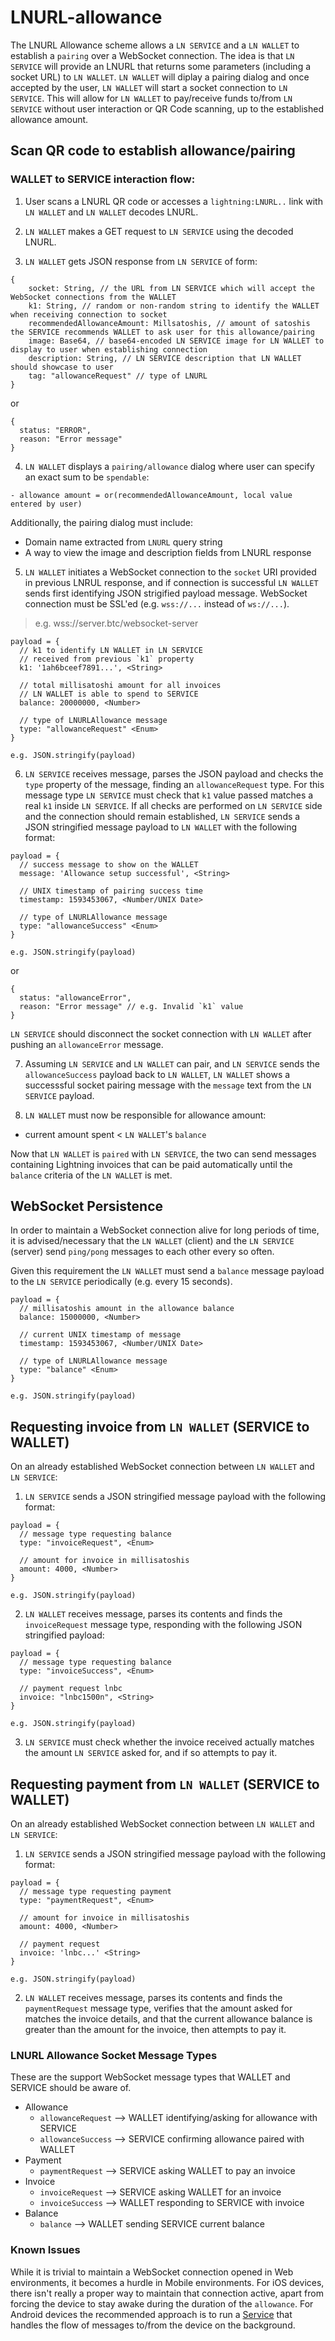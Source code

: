 # LNURL-allowance

The LNURL Allowance scheme allows a `LN SERVICE` and a `LN WALLET` to establish a `pairing` over a WebSocket connection. The idea is that `LN SERVICE` will provide an LNURL that returns some parameters (including a socket URL) to `LN WALLET`. `LN WALLET` will diplay a pairing dialog and once accepted by the user, `LN WALLET` will start a socket connection to `LN SERVICE`. This will allow for `LN WALLET` to pay/receive funds to/from `LN SERVICE` without user interaction or QR Code scanning, up to the established allowance amount.

## Scan QR code to establish allowance/pairing

### WALLET to SERVICE interaction flow:

1. User scans a LNURL QR code or accesses a `lightning:LNURL..` link with `LN WALLET` and `LN WALLET` decodes LNURL.

2. `LN WALLET` makes a GET request to `LN SERVICE` using the decoded LNURL.

3. `LN WALLET` gets JSON response from `LN SERVICE` of form:

```
{
    socket: String, // the URL from LN SERVICE which will accept the WebSocket connections from the WALLET
    k1: String, // random or non-random string to identify the WALLET when receiving connection to socket
    recommendedAllowanceAmount: Millsatoshis, // amount of satoshis the SERVICE recommends WALLET to ask user for this allowance/pairing
    image: Base64, // base64-encoded LN SERVICE image for LN WALLET to display to user when establishing connection
    description: String, // LN SERVICE description that LN WALLET should showcase to user
    tag: "allowanceRequest" // type of LNURL
}
```
or

```
{
  status: "ERROR",
  reason: "Error message"
}
```

4. `LN WALLET` displays a `pairing/allowance` dialog where user can specify an exact sum to be `spendable`:

```
- allowance amount = or(recommendedAllowanceAmount, local value entered by user)
```

Additionally, the pairing dialog must include:
- Domain name extracted from `LNURL` query string
- A way to view the image and description fields from LNURL response

5. `LN WALLET` initiates a WebSocket connection to the `socket` URI provided in previous LNRUL response, and if connection is successful `LN WALLET` sends first identifying JSON strigified payload message. WebSocket connection must be SSL'ed (e.g. `wss://...` instead of `ws://...`).

> e.g. wss://server.btc/websocket-server

```
payload = {
  // k1 to identify LN WALLET in LN SERVICE
  // received from previous `k1` property
  k1: '1ah6bceef7891...', <String>

  // total millisatoshi amount for all invoices
  // LN WALLET is able to spend to SERVICE
  balance: 20000000, <Number>

  // type of LNURLAllowance message
  type: "allowanceRequest" <Enum>
}

e.g. JSON.stringify(payload)
```

6. `LN SERVICE` receives message, parses the JSON payload and checks the `type` property of the message, finding an `allowanceRequest` type. For this message type `LN SERVICE` must check that `k1` value passed matches a real `k1` inside `LN SERVICE`. If all checks are performed on `LN SERVICE` side and the connection should remain established, `LN SERVICE` sends a JSON stringified message payload to `LN WALLET` with the following format:

```
payload = {
  // success message to show on the WALLET
  message: 'Allowance setup successful', <String>

  // UNIX timestamp of pairing success time
  timestamp: 1593453067, <Number/UNIX Date>

  // type of LNURLAllowance message
  type: "allowanceSuccess" <Enum>
}

e.g. JSON.stringify(payload)
```

or

```
{
  status: "allowanceError",
  reason: "Error message" // e.g. Invalid `k1` value
}
```

`LN SERVICE` should disconnect the socket connection with `LN WALLET` after pushing an `allowanceError` message.

7. Assuming `LN SERVICE` and `LN WALLET` can pair, and `LN SERVICE` sends the `allowanceSuccess` payload back to `LN WALLET`, `LN WALLET` shows a successsful socket pairing message with the `message` text from the `LN SERVICE` payload.

8. `LN WALLET` must now be responsible for allowance amount:
  - current amount spent < `LN WALLET`'s `balance`

Now that `LN WALLET` is `paired` with `LN SERVICE`, the two can send messages containing Lightning invoices that can be paid automatically until the `balance` criteria of the `LN WALLET` is met.

## WebSocket Persistence

In order to maintain a WebSocket connection alive for long periods of time, it is advised/necessary that the `LN WALLET` (client) and the `LN SERVICE` (server) send `ping/pong` messages to each other every so often.

Given this requirement the `LN WALLET` must send a `balance` message payload to the `LN SERVICE` periodically (e.g. every 15 seconds).

```
payload = {
  // millisatoshis amount in the allowance balance
  balance: 15000000, <Number>

  // current UNIX timestamp of message
  timestamp: 1593453067, <Number/UNIX Date>

  // type of LNURLAllowance message
  type: "balance" <Enum>
}

e.g. JSON.stringify(payload)
```

## Requesting invoice from `LN WALLET` (SERVICE to WALLET)

On an already established WebSocket connection between `LN WALLET` and `LN SERVICE`:

1. `LN SERVICE` sends a JSON stringified message payload with the following format:

```
payload = {
  // message type requesting balance
  type: "invoiceRequest", <Enum>

  // amount for invoice in millisatoshis
  amount: 4000, <Number>
}

e.g. JSON.stringify(payload)
```

2. `LN WALLET` receives message, parses its contents and finds the `invoiceRequest` message type, responding with the following JSON stringified payload:

```
payload = {
  // message type requesting balance
  type: "invoiceSuccess", <Enum>

  // payment request lnbc
  invoice: "lnbc1500n", <String>
}

e.g. JSON.stringify(payload)
```

3. `LN SERVICE` must check whether the invoice received actually matches the amount `LN SERVICE` asked for, and if so attempts to pay it.

## Requesting payment from `LN WALLET` (SERVICE to WALLET)

On an already established WebSocket connection between `LN WALLET` and `LN SERVICE`:

1. `LN SERVICE` sends a JSON stringified message payload with the following format:

```
payload = {
  // message type requesting payment
  type: "paymentRequest", <Enum>

  // amount for invoice in millisatoshis
  amount: 4000, <Number>

  // payment request
  invoice: 'lnbc...' <String>
}

e.g. JSON.stringify(payload)
```

2. `LN WALLET` receives message, parses its contents and finds the `paymentRequest` message type, verifies that the amount asked for matches the invoice details, and that the current allowance balance is greater than the amount for the invoice, then attempts to pay it.

### LNURL Allowance Socket Message Types

These are the support WebSocket message types that WALLET and SERVICE should be aware of.

- Allowance
  - `allowanceRequest` --> WALLET identifying/asking for allowance with SERVICE
  - `allowanceSuccess` --> SERVICE confirming allowance paired with WALLET
- Payment
  - `paymentRequest` --> SERVICE asking WALLET to pay an invoice
- Invoice
  - `invoiceRequest` --> SERVICE asking WALLET for an invoice
  - `invoiceSuccess` --> WALLET responding to SERVICE with invoice
- Balance
  - `balance`        --> WALLET sending SERVICE current balance

### Known Issues

While it is trivial to maintain a WebSocket connection opened in Web environments, it becomes a hurdle in Mobile environments. For iOS devices, there isn't really a proper way to maintain that connection active, apart from forcing the device to stay awake during the duration of the `allowance`. For Android devices the recommended approach is to run a [Service](https://developer.android.com/guide/components/services.html) that handles the flow of messages to/from the device on the background.


